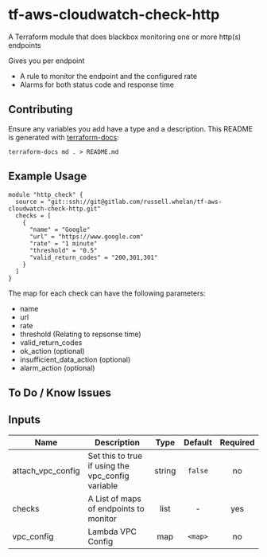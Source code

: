 # tf-aws-cloudwatch-check-http

A Terraform module that does blackbox monitoring one or more http(s) endpoints

Gives you per endpoint

- A rule to monitor the endpoint and the configured rate
- Alarms for both status code and response time


## Contributing

Ensure any variables you add have a type and a description.
This README is generated with [terraform-docs](https://github.com/segmentio/terraform-docs):

`terraform-docs md . > README.md`

## Example Usage

```hcl
module "http_check" {
  source = "git::ssh://git@gitlab.com/russell.whelan/tf-aws-cloudwatch-check-http.git"
  checks = [
    {
      "name" = "Google"
      "url" = "https://www.google.com"
      "rate" = "1 minute"
      "threshold" = "0.5"
      "valid_return_codes" = "200,301,301"
    }
  ]
}
```

The map for each check can have the following parameters:

- name
- url
- rate
- threshold (Relating to repsonse time)
- valid_return_codes
- ok_action (optional)
- insufficient_data_action (optional)
- alarm_action (optional)

## To Do / Know Issues


## Inputs

| Name | Description | Type | Default | Required |
|------|-------------|:----:|:-----:|:-----:|
| attach\_vpc\_config | Set this to true if using the vpc_config variable | string | `false` | no |
| checks | A List of maps of endpoints to monitor | list | - | yes |
| vpc\_config | Lambda VPC Config | map | `<map>` | no |

